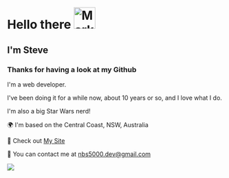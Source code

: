 # Hello there <a href="https://www.markdownguide.org/" target="_blank" rel="noreferrer"><img src="https://64.media.tumblr.com/bdf54b52ea0ec6c68960d8357c0827e6/4676961c9447429a-5f/s500x750/3138c44ce52b47308f19de1de88580f3fb2e4b9d.pnj" width="50" height="50" alt="Markdown" /></a>

## I'm Steve 

### Thanks for having a look at my Github

I'm a web developer.

I've been doing it for a while now, about 10 years or so, and I love what I do.﻿

I'm also a big Star Wars nerd!

🌍  I'm based on the Central Coast, NSW, Australia

🔶  Check out [My Site](https://steve.darthsteve.au/)

📧  You can contact me at [nbs5000.dev@gmail.com](mailto:nbs5000.dev@gmail.com)

<a href="https://www.github.com/nbs5000" target="_blank" rel="noreferrer"><img src="https://img.shields.io/github/followers/nbs5000?logo=github&style=for-the-badge&color=0891b2&labelColor=1c1917" /></a>
